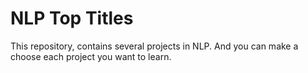 # NLP Top Titles
This repository, contains several projects in NLP.
And you can make a choose each project you want to learn.
